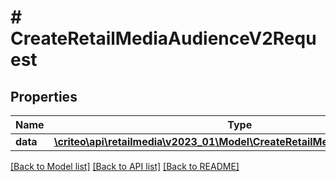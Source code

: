 # # CreateRetailMediaAudienceV2Request

## Properties

Name | Type | Description | Notes
------------ | ------------- | ------------- | -------------
**data** | [**\criteo\api\retailmedia\v2023_01\Model\CreateRetailMediaAudienceV2Data**](CreateRetailMediaAudienceV2Data.md) |  |

[[Back to Model list]](../../README.md#models) [[Back to API list]](../../README.md#endpoints) [[Back to README]](../../README.md)
